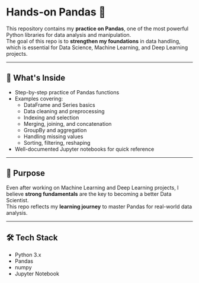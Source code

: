 # Hands-on Pandas 🐼  

This repository contains my **practice on Pandas**, one of the most powerful Python libraries for data analysis and manipulation.  
The goal of this repo is to **strengthen my foundations** in data handling, which is essential for Data Science, Machine Learning, and Deep Learning projects.  

---

## 📌 What's Inside  
- Step-by-step practice of Pandas functions  
- Examples covering:  
  - DataFrame and Series basics  
  - Data cleaning and preprocessing  
  - Indexing and selection  
  - Merging, joining, and concatenation  
  - GroupBy and aggregation  
  - Handling missing values  
  - Sorting, filtering, reshaping  
- Well-documented Jupyter notebooks for quick reference  

---

## 🎯 Purpose  
Even after working on Machine Learning and Deep Learning projects, I believe **strong fundamentals** are the key to becoming a better Data Scientist.  
This repo reflects my **learning journey** to master Pandas for real-world data analysis.  

---

## 🛠️ Tech Stack  
- Python 3.x  
- Pandas
- numpy
- Jupyter Notebook  
